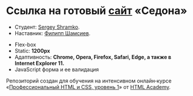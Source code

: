 # Ссылка на готовый [сайт](https://shramkoweb.github.io/Sedona/) «Седона»

* Студент: [Sergey Shramko](https://htmlacademy.ru/profile/id852139).
* Наставник: [Филипп Шамсиев](https://github.com/toolX).

- Flex-box
- Static: **1200px**
- Адаптивность: **Chrome, Opera, Firefox, Safari, Edge, а также в Internet Explorer 11.**
- JavaScript форма и ее валидация

Репозиторий создан для обучения на интенсивном онлайн‑курсе «[Профессиональный HTML и CSS, уровень 1](https://htmlacademy.ru/intensive/htmlcss)» от [HTML Academy](https://htmlacademy.ru).

